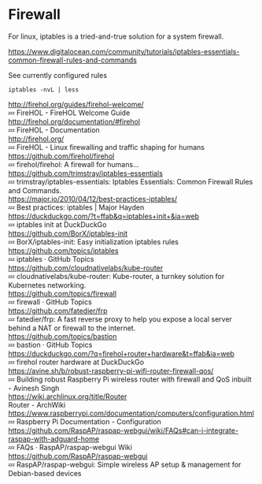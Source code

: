 # Firewall

For linux, iptables is a tried-and-true solution for a system firewall. 

https://www.digitalocean.com/community/tutorials/iptables-essentials-common-firewall-rules-and-commands

See currently configured rules

```
iptables -nvL | less
```


http://firehol.org/guides/firehol-welcome/  
💤 FireHOL - FireHOL Welcome Guide  
http://firehol.org/documentation/#firehol  
💤 FireHOL - Documentation  
http://firehol.org/  
💤 FireHOL - Linux firewalling and traffic shaping for humans  
https://github.com/firehol/firehol  
💤 firehol/firehol: A firewall for humans...  
https://github.com/trimstray/iptables-essentials  
💤 trimstray/iptables-essentials: Iptables Essentials: Common Firewall Rules and Commands.  
https://major.io/2010/04/12/best-practices-iptables/  
💤 Best practices: iptables | Major Hayden  
https://duckduckgo.com/?t=ffab&q=iptables+init+&ia=web  
💤 iptables init at DuckDuckGo  
https://github.com/BorX/iptables-init  
💤 BorX/iptables-init: Easy initialization iptables rules  
https://github.com/topics/iptables  
💤 iptables · GitHub Topics  
https://github.com/cloudnativelabs/kube-router  
💤 cloudnativelabs/kube-router: Kube-router, a turnkey solution for Kubernetes networking.  
https://github.com/topics/firewall  
💤 firewall · GitHub Topics  
https://github.com/fatedier/frp  
💤 fatedier/frp: A fast reverse proxy to help you expose a local server behind a NAT or firewall to the internet.  
https://github.com/topics/bastion  
💤 bastion · GitHub Topics  
https://duckduckgo.com/?q=firehol+router+hardware&t=ffab&ia=web  
💤 firehol router hardware at DuckDuckGo  
https://avine.sh/b/robust-raspberry-pi-wifi-router-firewall-qos/  
💤 Building robust Raspberry Pi wireless router with firewall and QoS inbuilt - Avinesh Singh  
https://wiki.archlinux.org/title/Router  
Router - ArchWiki  
https://www.raspberrypi.com/documentation/computers/configuration.html  
💤 Raspberry Pi Documentation - Configuration  
https://github.com/RaspAP/raspap-webgui/wiki/FAQs#can-i-integrate-raspap-with-adguard-home  
💤 FAQs · RaspAP/raspap-webgui Wiki  
https://github.com/RaspAP/raspap-webgui  
💤 RaspAP/raspap-webgui: Simple wireless AP setup & management for Debian-based devices  
